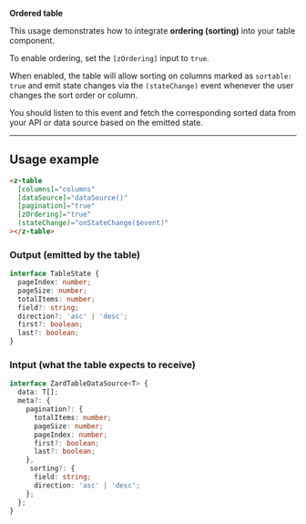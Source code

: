 **Ordered table**

This usage demonstrates how to integrate **ordering (sorting)** into your table component.

To enable ordering, set the `[zOrdering]` input to `true`.

When enabled, the table will allow sorting on columns marked as `sortable: true` and emit state changes via the `(stateChange)` event whenever the user changes the sort order or column.

You should listen to this event and fetch the corresponding sorted data from your API or data source based on the emitted state.

---

## Usage example

```html
<z-table
  [columns]="columns"
  [dataSource]="dataSource()"
  [pagination]="true"
  [zOrdering]="true"
  (stateChange)="onStateChange($event)"
></z-table>
```

### Output (emitted by the table)

```ts
interface TableState {
  pageIndex: number;
  pageSize: number;
  totalItems: number;
  field?: string;        
  direction?: 'asc' | 'desc';
  first?: boolean;
  last?: boolean;
}
```

### Intput (what the table expects to receive)

```ts
interface ZardTableDataSource<T> {
  data: T[];
  meta?: {
    pagination?: {
      totalItems: number;
      pageSize: number;
      pageIndex: number;
      first?: boolean;
      last?: boolean;
    },
     sorting?: {
      field: string;
      direction: 'asc' | 'desc';
    };
  };
}
```

